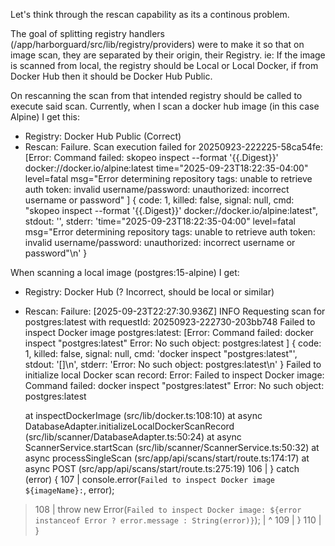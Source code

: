 Let's think through the rescan capability as its a continous problem.

The goal of splitting registry handlers (/app/harborguard/src/lib/registry/providers) were to make it so that on image scan, they are separated by their origin, their Registry.
ie: If the image is scanned from local, the registry should be Local or Local Docker, if from Docker Hub then it should be Docker Hub Public.

On rescanning the scan from that intended registry should be called to execute said scan. Currently, when I scan a docker hub image (in this case Alpine) I get this:
- Registry: Docker Hub Public (Correct)
- Rescan: Failure. Scan execution failed for 20250923-222225-58ca54fe: [Error: Command failed: skopeo inspect   --format '{{.Digest}}' docker://docker.io/alpine:latest
time="2025-09-23T18:22:35-04:00" level=fatal msg="Error determining repository tags: unable to retrieve auth token: invalid username/password: unauthorized: incorrect username or password"
] {
  code: 1,
  killed: false,
  signal: null,
  cmd: "skopeo inspect   --format '{{.Digest}}' docker://docker.io/alpine:latest",
  stdout: '',
  stderr: 'time="2025-09-23T18:22:35-04:00" level=fatal msg="Error determining repository tags: unable to retrieve auth token: invalid username/password: unauthorized: incorrect username or password"\n'
}


When scanning a local image (postgres:15-alpine) I get:
- Registry: Docker Hub (? Incorrect, should be local or similar)
- Rescan: Failure: [2025-09-23T22:27:30.936Z] INFO  Requesting scan for postgres:latest with requestId: 20250923-222730-203bb748
Failed to inspect Docker image postgres:latest: [Error: Command failed: docker inspect "postgres:latest"
Error: No such object: postgres:latest
] {
  code: 1,
  killed: false,
  signal: null,
  cmd: 'docker inspect "postgres:latest"',
  stdout: '[]\n',
  stderr: 'Error: No such object: postgres:latest\n'
}
Failed to initialize local Docker scan record: Error: Failed to inspect Docker image: Command failed: docker inspect "postgres:latest"
Error: No such object: postgres:latest

    at inspectDockerImage (src/lib/docker.ts:108:10)
    at async DatabaseAdapter.initializeLocalDockerScanRecord (src/lib/scanner/DatabaseAdapter.ts:50:24)
    at async ScannerService.startScan (src/lib/scanner/ScannerService.ts:50:32)
    at async processSingleScan (src/app/api/scans/start/route.ts:174:17)
    at async POST (src/app/api/scans/start/route.ts:275:19)
  106 |   } catch (error) {
  107 |     console.error(`Failed to inspect Docker image ${imageName}:`, error);
> 108 |     throw new Error(`Failed to inspect Docker image: ${error instanceof Error ? error.message : String(error)}`);
      |          ^
  109 |   }
  110 | }